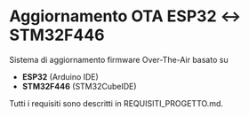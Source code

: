﻿# Aggiornamento OTA ESP32 ↔ STM32F446

Sistema di aggiornamento firmware Over-The-Air basato su
- **ESP32** (Arduino IDE)
- **STM32F446** (STM32CubeIDE)

Tutti i requisiti sono descritti in REQUISITI_PROGETTO.md.
